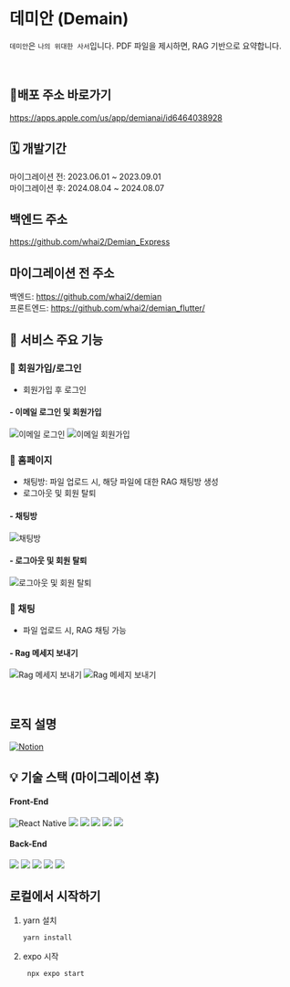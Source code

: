 # 데미안 (Demain)

`데미안`은 `나의 위대한 사서`입니다. PDF 파일을 제시하면, RAG 기반으로 요약합니다.

</br>

## 🚩배포 주소 바로가기 

https://apps.apple.com/us/app/demianai/id6464038928

## 🗓️ 개발기간

마이그레이션 전: 2023.06.01 ~ 2023.09.01<br>
마이그레이션 후: 2024.08.04 ~ 2024.08.07

## 백엔드 주소
https://github.com/whai2/Demian_Express

## 마이그레이션 전 주소
백엔드: https://github.com/whai2/demian<br/>
프론트엔드: https://github.com/whai2/demian_flutter/

## 👀 서비스 주요 기능

### 🔔 회원가입/로그인
  - 회원가입 후 로그인
    
#### - 이메일 로그인 및 회원가입

![이메일 로그인](https://github.com/user-attachments/assets/869c1a0c-dbf9-41d6-b94c-b14af1cc905e)
![이메일 회원가입](https://github.com/user-attachments/assets/187265ce-6242-4d23-bd80-57fea17de88c)


### 🔔 홈페이지
  - 채팅방: 파일 업로드 시, 해당 파일에 대한 RAG 채팅방 생성
  - 로그아웃 및 회원 탈퇴
    
#### - 채팅방

![채팅방](https://github.com/user-attachments/assets/2ef5e003-882a-4bb4-9fcf-0680e4dc1b45)

#### - 로그아웃 및 회원 탈퇴

![로그아웃 및 회원 탈퇴](https://github.com/user-attachments/assets/cba852de-5406-49a1-9cd9-7e8071b19c6e)

### 🔔 채팅
  - 파일 업로드 시, RAG 채팅 가능
    
#### - Rag 메세지 보내기

![Rag 메세지 보내기](https://github.com/user-attachments/assets/4a70080f-8047-42a2-a605-64f07d17adb4)
![Rag 메세지 보내기](https://github.com/user-attachments/assets/d1653d2f-fb2c-4c63-b4a8-710ee72b85c4)


</br>

## 로직 설명

 <div style="margin: ; text-align: left;"> 
   <a href="https://jumbled-tablecloth-e39.notion.site/Demian-AI-26948db5885b4d79ab1f7032673c1504?pvs=4">
      <img src="https://img.shields.io/badge/Notion-000000?style=for-the-badge&logo=Notion&logoColor=white" alt="Notion">
   </a>
</div>

## 💡 기술 스택 (마이그레이션 후)

#### Front-End

<div style="margin: ; text-align: left;">
  <img src="https://img.shields.io/badge/React_Native-61DAFB?style=for-the-badge&logo=React&logoColor=white" alt="React Native">
  <img src="https://img.shields.io/badge/Typescript-3178C6?style=for-the-badge&logo=Typescript&logoColor=white">
  <img src="https://img.shields.io/badge/ReactQuery-FF4154?style=for-the-badge&logo=ReactQuery&logoColor=white">
  <img src="https://img.shields.io/badge/Zustand-82612C?style=for-the-badge&logo=Zustand&logoColor=white">
  <img src="https://img.shields.io/badge/HTML5-E34F26?style=for-the-badge&logo=HTML5&logoColor=white">
  <img src="https://img.shields.io/badge/Prettier-F7B93E?style=for-the-badge&logo=Prettier&logoColor=white">
 </div>

#### Back-End

<div style="margin: ; text-align: left;">
  <img src="https://img.shields.io/badge/Express-000000?style=for-the-badge&logo=Express&logoColor=white">
  <img src="https://img.shields.io/badge/MongoDB-47A248?style=for-the-badge&logo=MongoDB&logoColor=white">
  <img src="https://img.shields.io/badge/LangChain-1C3C3C?style=for-the-badge&logo=LangChain&logoColor=white">
  <img src="https://img.shields.io/badge/OpenAI-412991?style=for-the-badge&logo=OpenAI&logoColor=white">
  <img src="https://img.shields.io/badge/Socket.IO-010101?style=for-the-badge&logo=Socket.IO&logoColor=white">
 </div>


## 로컬에서 시작하기

1. yarn 설치

   ```bash
   yarn install
   ```

2. expo 시작

   ```bash
    npx expo start
   ```
